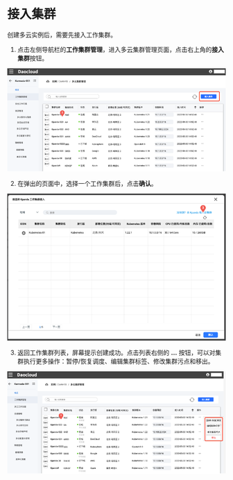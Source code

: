 # 接入集群

创建多云实例后，需要先接入工作集群。

1. 点击左侧导航栏的**工作集群管理**，进入多云集群管理页面，点击右上角的**接入集群**按钮。

  ![join](../images/join01.png)

2. 在弹出的页面中，选择一个工作集群后，点击**确认**。

  ![join](../images/join02.png)

3. 返回工作集群列表，屏幕提示创建成功。点击列表右侧的 **…** 按钮，可以对集群执行更多操作：暂停/恢复调度、编辑集群标签、修改集群污点和移出。

  ![join](../images/join03.png)
